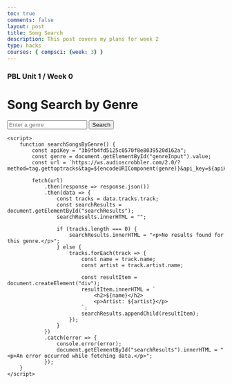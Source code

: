 ```yaml
---
toc: true
comments: false
layout: post
title: Song Search
description: This post covers my plans for week 2
type: hacks
courses: { compsci: {week: 3} }
---
```


### PBL Unit 1 / Week 0

<html>
<head>
    <title>Song Search by Genre</title>
</head>
<body>
    <h1>Song Search by Genre</h1>
    <input type="text" id="genreInput" placeholder="Enter a genre">
    <button onclick="searchSongsByGenre()">Search</button>
    <div id="searchResults"></div>

    <script>
        function searchSongsByGenre() {
            const apiKey = "3b9fb4fd5125c0570f8e8039520d162a";
            const genre = document.getElementById("genreInput").value;
            const url = `https://ws.audioscrobbler.com/2.0/?method=tag.gettoptracks&tag=${encodeURIComponent(genre)}&api_key=${apiKey}&format=json`;

            fetch(url)
                .then(response => response.json())
                .then(data => {
                    const tracks = data.tracks.track;
                    const searchResults = document.getElementById("searchResults");
                    searchResults.innerHTML = "";

                    if (tracks.length === 0) {
                        searchResults.innerHTML = "<p>No results found for this genre.</p>";
                    } else {
                        tracks.forEach(track => {
                            const name = track.name;
                            const artist = track.artist.name;

                            const resultItem = document.createElement("div");
                            resultItem.innerHTML = `
                                <h2>${name}</h2>
                                <p>Artist: ${artist}</p>
                            `;
                            searchResults.appendChild(resultItem);
                        });
                    }
                })
                .catch(error => {
                    console.error(error);
                    document.getElementById("searchResults").innerHTML = "<p>An error occurred while fetching data.</p>";
                });
        }
    </script>
</body>
</html>
